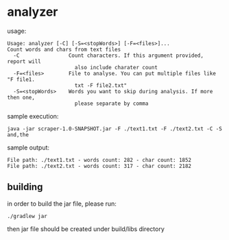 # analyzer

usage:
```shell script
Usage: analyzer [-C] [-S=<stopWords>] [-F=<files>]...
Count words and chars from text files
  -C                Count characters. If this argument provided, report will
                      also include charater count
  -F=<files>        File to analyse. You can put multiple files like "F file1.
                      txt -F file2.txt"
  -S=<stopWords>    Words you want to skip during analysis. If more then one,
                      please separate by comma

```

sample execution:

```shell script
java -jar scraper-1.0-SNAPSHOT.jar -F ./text1.txt -F ./text2.txt -C -S and,the
```

sample output:
```shell script
File path: ./text1.txt - words count: 282 - char count: 1852 
File path: ./text2.txt - words count: 317 - char count: 2182 
```

## building

in order to build the jar file, please run:
```shell script
./gradlew jar
```

then jar file should be created under build/libs directory